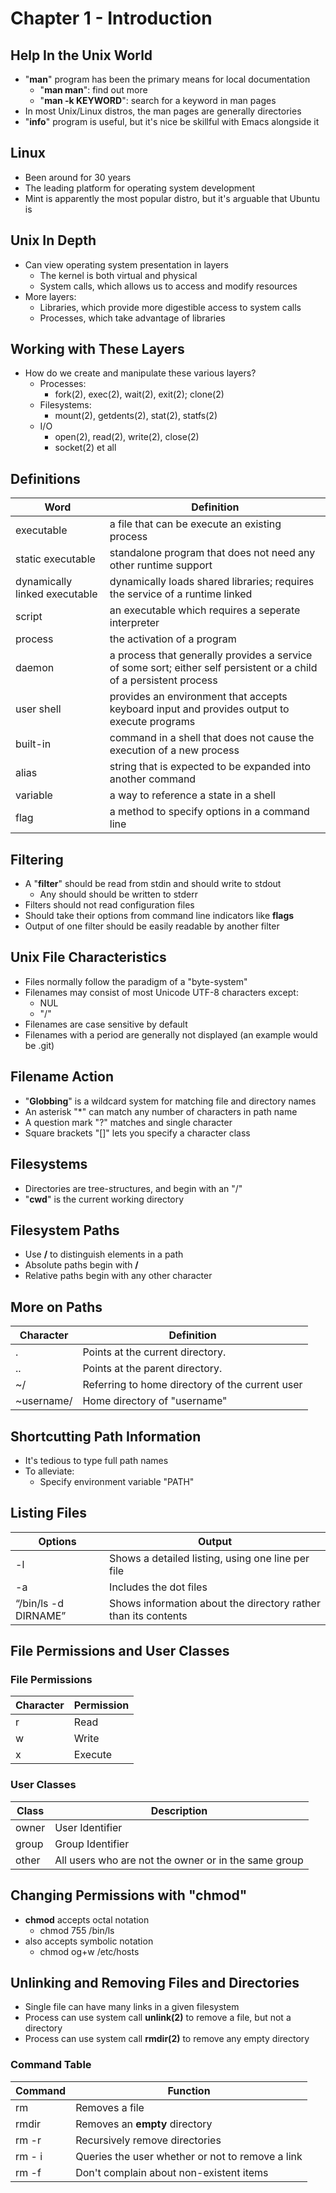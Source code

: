 # Chapter 1 - Introduction

## Help In the Unix World
- "**man**" program has been the primary means for local documentation
    - "**man man**": find out more
    - "**man -k KEYWORD**": search for a keyword in man pages
- In most Unix/Linux distros, the man pages are generally directories
- "**info**" program is useful, but it's nice be skillful with Emacs alongside it

## Linux
- Been around for 30 years
- The leading platform for operating system development
- Mint is apparently the most popular distro, but it's arguable that Ubuntu is

## Unix In Depth
- Can view operating system presentation in layers
    - The kernel is both virtual and physical 
    - System calls, which allows us to access and modify resources
- More layers:
    - Libraries, which provide more digestible access to system calls
    - Processes, which take advantage of libraries

## Working with These Layers
- How do we create and manipulate these various layers?
    - Processes:
        - fork(2), exec(2), wait(2), exit(2); clone(2)
    - Filesystems:
        - mount(2), getdents(2), stat(2), statfs(2)
    - I/O
        - open(2), read(2), write(2), close(2)
        - socket(2) et all

## Definitions
| Word | Definition |
|------|------------|
| executable | a file that can be execute an existing process |
| static executable | standalone program that does not need any other runtime support |
| dynamically linked executable | dynamically loads shared libraries; requires the service of a runtime linked |
| script | an executable which requires a seperate interpreter |
| process | the activation of a program |
| daemon | a process that generally provides a service of some sort; either self persistent or a child of a persistent process |
| user shell | provides an environment that accepts keyboard input and provides output to execute programs |
| built-in | command in a shell that does not cause the execution of a new process |
| alias | string that is expected to be expanded into another command | 
| variable | a way to reference a state in a shell |
| flag | a method to specify options in a command line |

## Filtering
- A "**filter**" should be read from stdin and should write to stdout
    - Any should should be written to stderr
- Filters should not read configuration files
- Should take their options from command line indicators like **flags**
- Output of one filter should be easily readable by another filter

## Unix File Characteristics
- Files normally follow the paradigm of a "byte-system"
- Filenames may consist of most Unicode UTF-8 characters except:
    - NUL
    - "/"
- Filenames are case sensitive by default
- Filenames with a period are generally not displayed (an example would be .git)

## Filename Action
- "**Globbing**" is a wildcard system for matching file and directory names
- An asterisk "*" can match any number of characters in path name
- A question mark "?" matches and single character
- Square brackets "[]" lets you specify a character class

## Filesystems
- Directories are tree-structures, and begin with an "/"
- "**cwd**" is the current working directory

## Filesystem Paths
- Use **/** to distinguish elements in a path
- Absolute paths begin with **/**
- Relative paths begin with any other character

## More on Paths
| Character | Definition |
|-----------|------------|
|.          |Points at the current directory.|
|..         |Points at the parent directory.|
|~/         |Referring to home directory of the current user |
|~username/ |Home directory of "username" |

## Shortcutting Path Information
- It's tedious to type full path names
- To alleviate:
    - Specify environment variable "PATH"

## Listing Files
| Options | Output |
|---------|--------|
| -l      | Shows a detailed listing, using one line per file |
|-a       | Includes the dot files |
| “/bin/ls -d DIRNAME” | Shows information about the directory rather than its contents |

## File Permissions and User Classes

### File Permissions
| Character | Permission |
|-----------|------------|
|r          |Read|
|w          |Write|
|x          |Execute|

### User Classes
| Class     | Description |
|-----------|-------------|
| owner     | User Identifier |
| group     | Group Identifier |
| other     | All users who are not the owner or in the same group |

## Changing Permissions with "chmod"
- **chmod** accepts octal notation
    - chmod 755 /bin/ls
- also accepts symbolic notation
    - chmod og+w /etc/hosts

## Unlinking and Removing Files and Directories
- Single file can have many links in a given filesystem
- Process can use system call **unlink(2)** to remove a file, but not a directory
- Process can use system call **rmdir(2)** to remove any empty directory

### Command Table
| Command | Function |
|---------|----------|
| rm      | Removes a file |
| rmdir   | Removes an **empty** directory |
| rm -r   | Recursively remove directories |
| rm - i  | Queries the user whether or not to remove a link |
| rm -f   | Don't complain about non-existent items |


